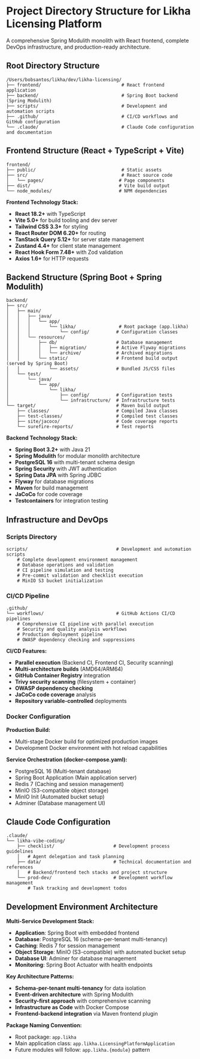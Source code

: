 # Project Directory Structure for Likha Licensing Platform

A comprehensive Spring Modulith monolith with React frontend, complete DevOps infrastructure, and production-ready architecture.

## Root Directory Structure

```
/Users/bobsantos/likha/dev/likha-licensing/
├── frontend/                              # React frontend application
├── backend/                               # Spring Boot backend (Spring Modulith)
├── scripts/                               # Development and automation scripts
├── .github/                               # CI/CD workflows and GitHub configuration
└── .claude/                               # Claude Code configuration and documentation
```

## Frontend Structure (React + TypeScript + Vite)

```
frontend/
├── public/                                # Static assets
├── src/                                   # React source code
│   └── pages/                            # Page components
├── dist/                                 # Vite build output
└── node_modules/                         # NPM dependencies
```

**Frontend Technology Stack:**
- **React 18.2+** with TypeScript
- **Vite 5.0+** for build tooling and dev server
- **Tailwind CSS 3.3+** for styling
- **React Router DOM 6.20+** for routing
- **TanStack Query 5.12+** for server state management
- **Zustand 4.4+** for client state management
- **React Hook Form 7.48+** with Zod validation
- **Axios 1.6+** for HTTP requests

## Backend Structure (Spring Boot + Spring Modulith)

```
backend/
├── src/
│   ├── main/
│   │   ├── java/
│   │   │   └── app/
│   │   │       └── likha/                # Root package (app.likha)
│   │   │           └── config/          # Configuration classes
│   │   └── resources/
│   │       ├── db/                      # Database management
│   │       │   ├── migration/           # Active Flyway migrations
│   │       │   └── archive/             # Archived migrations
│   │       └── static/                  # Frontend build output (served by Spring Boot)
│   │           └── assets/              # Bundled JS/CSS files
│   └── test/
│       └── java/
│           └── app/
│               └── likha/
│                   ├── config/          # Configuration tests
│                   └── infrastructure/  # Infrastructure tests
└── target/                              # Maven build output
    ├── classes/                         # Compiled Java classes
    ├── test-classes/                    # Compiled test classes
    ├── site/jacoco/                     # Code coverage reports
    └── surefire-reports/                # Test reports
```

**Backend Technology Stack:**
- **Spring Boot 3.2+** with Java 21
- **Spring Modulith** for modular monolith architecture
- **PostgreSQL 16** with multi-tenant schema design
- **Spring Security** with JWT authentication
- **Spring Data JPA** with Spring JDBC
- **Flyway** for database migrations
- **Maven** for build management
- **JaCoCo** for code coverage
- **Testcontainers** for integration testing

## Infrastructure and DevOps

### Scripts Directory
```
scripts/                                 # Development and automation scripts
    # Complete development environment management
    # Database operations and validation
    # CI pipeline simulation and testing
    # Pre-commit validation and checklist execution
    # MinIO S3 bucket initialization
```

### CI/CD Pipeline
```
.github/
└── workflows/                           # GitHub Actions CI/CD pipelines
    # Comprehensive CI pipeline with parallel execution
    # Security and quality analysis workflows
    # Production deployment pipeline
    # OWASP dependency checking and suppressions
```

**CI/CD Features:**
- **Parallel execution** (Backend CI, Frontend CI, Security scanning)
- **Multi-architecture builds** (AMD64/ARM64)
- **GitHub Container Registry** integration
- **Trivy security scanning** (filesystem + container)
- **OWASP dependency checking**
- **JaCoCo code coverage** analysis
- **Repository variable-controlled** deployments

### Docker Configuration

**Production Build:**
- Multi-stage Docker build for optimized production images
- Development Docker environment with hot reload capabilities

**Service Orchestration (docker-compose.yaml):**
- PostgreSQL 16 (Multi-tenant database)
- Spring Boot Application (Main application server)
- Redis 7 (Caching and session management)
- MinIO (S3-compatible object storage)
- MinIO Init (Automated bucket setup)
- Adminer (Database management UI)

## Claude Code Configuration

```
.claude/
└── likha-vibe-coding/
    ├── checklist/                      # Development process guidelines
    │   # Agent delegation and task planning
    ├── data/                           # Technical documentation and references
    │   # Backend/frontend tech stacks and project structure
    └── prod-dev/                       # Development workflow management
        # Task tracking and development todos
```

## Development Environment Architecture

**Multi-Service Development Stack:**
- **Application**: Spring Boot with embedded frontend
- **Database**: PostgreSQL 16 (schema-per-tenant multi-tenancy)
- **Caching**: Redis 7 for session management
- **Object Storage**: MinIO (S3-compatible) with automated bucket setup
- **Database UI**: Adminer for database management
- **Monitoring**: Spring Boot Actuator with health endpoints

**Key Architecture Patterns:**
- **Schema-per-tenant multi-tenancy** for data isolation
- **Event-driven architecture** with Spring Modulith
- **Security-first approach** with comprehensive scanning
- **Infrastructure as Code** with Docker Compose
- **Frontend-backend integration** via Maven frontend plugin

**Package Naming Convention:**
- Root package: `app.likha`
- Main application class: `app.likha.LicensingPlatformApplication`
- Future modules will follow: `app.likha.{module}` pattern
